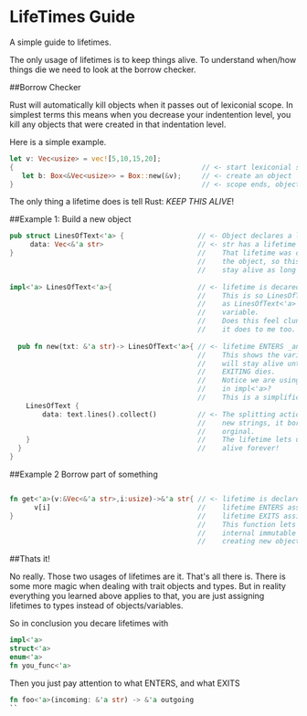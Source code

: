 # LifeTimes Guide
A simple guide to lifetimes.

The only usage of lifetimes is to keep things alive. To understand when/how things die we need to look at the borrow checker.

##Borrow Checker

Rust will automatically kill objects when it passes out of lexiconial scope. In simplest terms this means when you decrease your indentention level, you kill any objects that were created in that indentation level.

Here is a simple example.

```rust
let v: Vec<usize> = vec![5,10,15,20];
{                                              // <- start lexiconial scope block
   let b: Box<&Vec<usize>> = Box::new(&v);     // <- create an object
}                                              // <- scope ends, object dies
```

The only thing a lifetime does is tell Rust: _KEEP THIS ALIVE_!

##Example 1: Build a new object

```rust
pub struct LinesOfText<'a> {                  // <- Object declares a lifetime
     data: Vec<&'a str>                       // <- str has a lifetime assigned.
}                                             //    That lifetime was declared by
                                              //    the object, so this str will 
                                              //    stay alive as long as the object.
                                                
impl<'a> LinesOfText<'a>{                     // <- lifetime is decared with impl<'a>                          
                                              //    This is so LinesOfText<'a> can use it,
                                              //    as LinesOfText<'a> uses a lifetime
                                              //    variable.
                                              //    Does this feel clunky/dumb to you?
                                              //    it does to me too.
                                                
  pub fn new(txt: &'a str)-> LinesOfText<'a>{ // <- lifetime ENTERS _and_ EXITS function
                                              //    This shows the variable ENTERING
                                              //    will stay alive until the object
                                              //    EXITING dies.
                                              //    Notice we are using 'a which was declared
                                              //    in impl<'a>?
                                              //    This is a simplification
    LinesOfText {
        data: text.lines().collect()          // <- The splitting action doesn't create
                                              //    new strings, it borrows them from the
                                              //    orginal. 
    }                                         //    The lifetime lets us keep the borrow
  }                                           //    alive forever!
}
```

##Example 2 Borrow part of something

```rust

fn get<'a>(v:&Vec<&'a str>,i:usize)->&'a str{ // <- lifetime is declared with fn get<'a>
      v[i]                                    //    lifetime ENTERS assigned to the &' str
}                                             //    lifetime EXITS assigned to the &' str
                                              //    This function lets us immutably borrow the
                                              //    internal immutable value without
                                              //    creating new objects!
```

##Thats it!

No really. Those two usages of lifetimes are it. That's all there is. There is some more magic when dealing with trait objects and types. But in reality everything you learned above applies to that, you are just assigning lifetimes to types instead of objects/variables.

So in conclusion you decare lifetimes with 

```rust
impl<'a>
struct<'a>
enum<'a>
fn you_func<'a>
```

Then you just pay attention to what ENTERS, and what EXITS

```rust
fn foo<'a>(incoming: &'a str) -> &'a outgoing
``
